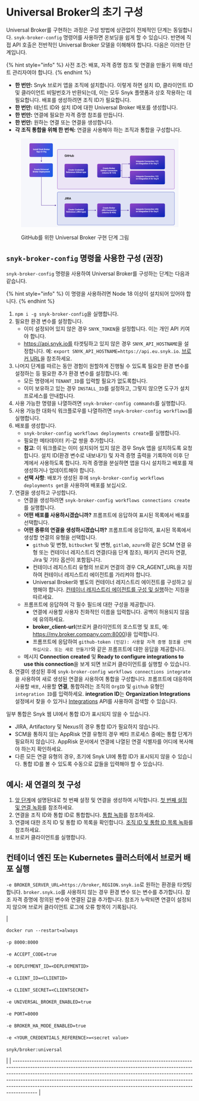 # Universal Broker의 초기 구성

Universal Broker를 구현하는 과정은 구성 방법에 상관없이 전체적인 단계는 동일합니다. `snyk-broker-config` 명령어를 사용하면 온보딩을 쉽게 할 수 있습니다. 반면에 직접 API 호출은 전반적인 Universal Broker 모델을 이해해야 합니다. 다음은 이러한 단계입니다.

{% hint style="info" %}
사전 조건: 배포, 자격 증명 참조 및 연결을 만들기 위해 테넌트 관리자여야 합니다.
{% endhint %}

* **한 번만:** Snyk 브로커 앱을 조직에 설치합니다. 이렇게 하면 설치 ID, 클라이언트 ID 및 클라이언트 비밀번호가 반환되는데, 이는 모두 Snyk 플랫폼과 상호 작용하는 데 필요합니다. 배포를 생성하려면 조직 ID가 필요합니다.
* **한 번만:** 테넌트 ID와 설치 ID에 대한 Universal Broker 배포를 생성합니다.
* **한 번만:** 연결에 필요한 자격 증명 참조를 만듭니다.
* **한 번만:** 원하는 연결 또는 연결을 생성합니다.
* **각 조직 통합을 위해 한 번씩:** 연결을 사용해야 하는 조직과 통합을 구성합니다.

<figure><img src="../../../.gitbook/assets/image 7-121224.png" alt=""><figcaption><p>GitHub를 위한 Universal Broker 구현 단계 그림</p></figcaption></figure>

## `snyk-broker-config` 명령을 사용한 구성 (권장) <a href="#using-snyk-broker-config-cli" id="using-snyk-broker-config-cli"></a>

`snyk-broker-config` 명령을 사용하여 Universal Broker를 구성하는 단계는 다음과 같습니다.

{% hint style="info" %}
이 명령을 사용하려면 Node 18 이상이 설치되어 있어야 합니다.
{% endhint %}

1. `npm i -g snyk-broker-config`을 실행합니다.
2. 필요한 환경 변수를 설정합니다.
   * 이미 설정되어 있지 않은 경우 `SNYK_TOKEN`을 설정합니다. 이는 개인 API 키여야 합니다.
   * https://api.snyk.io를 타겟팅하고 있지 않은 경우 `SNYK_API_HOSTNAME`을 설정합니다. 예: `export SNYK_API_HOSTNAME=https://api.eu.snyk.io`. [브로커 URL](../../../working-with-snyk/regional-hosting-and-data-residency.md#broker-urls)을 참조하세요.
3. 나머지 단계를 따르는 동안 경험이 원할하게 진행될 수 있도록 필요한 환경 변수를 설정하는 등 필요한 추가 환경 변수를 설정합니다. 예:
   * 모든 명령에서 `TENANT_ID`를 입력할 필요가 없도록합니다.
   * 이미 보유하고 있는 경우 `INSTALL_ID`를 설정하고, 그렇지 않으면 도구가 설치 프로세스를 안내합니다.
4. 사용 가능한 명령을 나열하려면 `snyk-broker-config commands`를 실행합니다.
5. 사용 가능한 대화식 워크플로우를 나열하려면 `snyk-broker-config workflows`를 실행합니다.
6. 배포를 생성합니다.
    * `snyk-broker-config workflows deployments create`를 실행합니다.
    * 필요한 메타데이터 키-값 쌍을 추가합니다.
    * **참고**: 이 워크플로는 이미 설치되어 있지 않은 경우 Snyk 앱을 설치하도록 요청합니다. 설치 ID(환경 변수로 내보내기) 및 자격 증명 출력을 기록하여 이후 단계에서 사용하도록 합니다. 자격 증명을 분실하면 앱을 다시 설치하고 배포를 재생성하거나 업데이트해야 합니다.
    * **선택 사항**: 배포가 생성된 후에 `snyk-broker-config workflows deployments get`을 사용하여 배포를 보십시오.
7. 연결을 생성하고 구성합니다.
    * 연결을 생성하려면 `snyk-broker-config workflows connections create`를 실행합니다.
    * **어떤 배포를 사용하시겠습니까?** 프롬프트에 응답하여 표시된 목록에서 배포를 선택합니다.
    * **어떤 종류의 연결을 생성하시겠습니까?** 프롬프트에 응답하여, 표시된 목록에서 생성할 연결의 유형을 선택합니다.
         * `github` 및 변형, `bitbucket` 및 변형, `gitlab`, `azure`와 같은 SCM 연결 유형 또는 컨테이너 레지스트리 연결(다음 단계 참조), 패키지 관리자 연결, Jira 및 기타 옵션이 포함됩니다.
         * 컨테이너 레지스트리 유형의 브로커 연결의 경우 CR_AGENT_URL을 지정하여 컨테이너 레지스트리 에이전트를 가리켜야 합니다.
         * Universal Broker와 별도의 컨테이너 레지스트리 에이전트를 구성하고 실행해야 합니다. [컨테이너 레지스트리 에이전트를 구성 및 실행](../snyk-broker-container-registry-agent/#configuring-and-running-the-container-registry-agent)하는 지침을 따르세요.
    * 프롬프트에 응답하여 각 필수 필드에 대한 구성을 제공합니다.
         * 연결에 사용할 사용자 친화적인 이름을 입력합니다. 공백이 허용되지 않음에 유의하세요.
         * **broker_client-url**(브로커 클라이언트의 호스트명 및 포트, 예: https://my.broker.company.com:8000)을 입력합니다.
         * 프롬프트에 응답하여 `github-token (민감): 사용할 자격 증명 참조를 선택하십시오. 또는 새로 만들기?`와 같은 프롬프트에 대한 응답을 제공합니다.
   * 메시지 **Connection created** 및 **Ready to configure integrations to use this connection**을 보게 되면 브로커 클라이언트를 실행할 수 있습니다.
8. 연결이 생성된 후에 `snyk-broker-config workflows connections integrate`을 사용하여 새로 생성된 연결을 사용하여 통합을 구성합니다.
   프롬프트에 대응하여 사용할 `배포`, 사용할 **연결**, 통합하려는 조직의 `OrgID` 및 `github` 유형인 `integration ID`를 입력하세요.
   **integration ID**는 **Organization Integrations** 설정에서 찾을 수 있거나 [Integrations](../../../snyk-api/reference/integrations-v1.md) API를 사용하여 검색할 수 있습니다.

일부 통합은 Snyk 웹 UI에서 통합 ID가 표시되지 않을 수 있습니다.

* JIRA, Artifactory 및 Nexus의 경우 통합 ID가 필요하지 않습니다.
* SCM을 통하지 않는 AppRisk 연결 유형의 경우 베타 프로세스 중에는 통합 단계가 필요하지 않습니다. AppRisk 문서에서 연결에 나열된 연결 식별자를 어디에 복사해야 하는지 확인하세요.
* 다른 모든 연결 유형의 경우, 초기에 Snyk UI에 통합 ID가 표시되지 않을 수 있습니다. 통합 ID를 볼 수 있도록 수동으로 값들을 입력해야 할 수 있습니다.

## 예시: 새 연결의 첫 구성 <a href="#quick-examples-below" id="quick-examples-below"></a>

1. [앞 단계](initial-configuration-of-the-universal-broker.md#using-snyk-broker-config-cli)에 설명된대로 첫 번째 설정 및 연결을 생성하여 시작합니다.
    [첫 번째 설정 및 연결 녹화](https://asciinema.org/a/YqSmUHEWMcDPeQKm6lpeG3qhM)를 참조하세요.
2. 연결을 조직 ID와 통합 ID로 통합합니다.
    [통합 녹화](https://asciinema.org/a/I2QJxi9MDEeThRZTLD1aTv9cN)를 참조하세요.
3. 연결에 대한 조직 ID 및 통합 ID 목록을 확인합니다.
    [조직 ID 및 통합 ID 목록 녹화](https://asciinema.org/a/5RWuySWT0M2dDI9mARJjeZS5g)를 참조하세요.
4. 브로커 클라이언트를 실행합니다.

## 컨테이너 엔진 또는 Kubernetes 클러스터에서 브로커 배포 실행

`-e BROKER_SERVER_URL=https://broker`, `REGION.snyk.io`로 원하는 환경을 타겟팅합니다. `broker.snyk.io`를 사용하지 않는 경우 환경 변수 또는 변수를 추가합니다. 참조 자격 증명에 정의된 변수와 연결된 값을 추가합니다. 참조가 누락되면 연결이 설정되지 않으며 브로커 클라이언트 로그에 오류 항목이 기록됩니다.

| <pre><code>docker run --restart=always \
    -p 8000:8000 \
    -e ACCEPT_CODE=true \
    -e DEPLOYMENT_ID=&#x3C;DEPLOYMENTID> \
    -e CLIENT_ID=&#x3C;CLIENTID> \
    -e CLIENT_SECRET=&#x3C;CLIENTSECRET> \
    -e UNIVERSAL_BROKER_ENABLED=true \
    -e PORT=8000 \
    -e BROKER_HA_MODE_ENABLED=true \
    -e &#x3C;YOUR_CREDENTIALS_REFERENCE>=&#x3C;secret value> \
snyk/broker:universal
</code></pre> |
| ---------------------------------------------------------------------------------------------------------------------------------------------------------------------------------------------------------------------------------------------------------------------------------------------------------------------------------------------------------------------------------------------------------------- |
